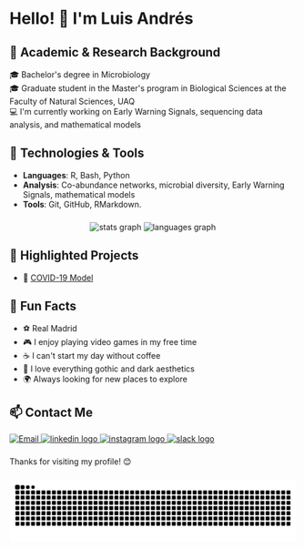 # Hello! 👋 I'm Luis Andrés

## 🧬 Academic & Research Background
🎓 Bachelor's degree in Microbiology  
🎓 Graduate student in the Master's program in Biological Sciences at the Faculty of Natural Sciences, UAQ  
💻 I'm currently working on Early Warning Signals, sequencing data analysis, and mathematical models

## 🔧 Technologies & Tools
- **Languages**: R, Bash, Python  
- **Analysis**: Co-abundance networks, microbial diversity, Early Warning Signals, mathematical models
- **Tools**: Git, GitHub, RMarkdown.

###

<div align="center">
  <img src="https://github-readme-stats.vercel.app/api?username=Andres-RG&hide_title=false&hide_rank=false&show_icons=true&include_all_commits=true&count_private=true&disable_animations=false&theme=dracula&locale=en&hide_border=false&order=1" height="150" alt="stats graph"  />
  <img src="https://github-readme-stats.vercel.app/api/top-langs?username=Andres-RG&locale=en&hide_title=false&layout=compact&card_width=320&langs_count=5&theme=dracula&hide_border=false&order=2" height="150" alt="languages graph"  />
</div>

###


## 🚀 Highlighted Projects
- 🧬 [COVID-19 Model](https://github.com/Andres-RG/modelo_matematico_covid) 

## 🎉 Fun Facts

- ⚽ Real Madrid
- 🎮 I enjoy playing video games in my free time  
- ☕ I can't start my day without coffee  
- 🦇 I love everything gothic and dark aesthetics  
- 🌍 Always looking for new places to explore

## 📫 Contact Me

<div align="left">
  <a href="mailto:lrojas26@alumnos.uaq.mx">
  <img src="https://img.shields.io/badge/Email-D14836?style=for-the-badge&logo=gmail&logoColor=white" alt="Email">
  </a>
  <a href="https://www.linkedin.com/in/luis-andres-rojas-garcia-057a70236/" target="_blank">
    <img src="https://raw.githubusercontent.com/maurodesouza/profile-readme-generator/master/src/assets/icons/social/linkedin/default.svg" width="52" height="40" alt="linkedin logo"  />
  </a>
  <a href="https://www.instagram.com/rg.anders25/" target="_blank">
    <img src="https://raw.githubusercontent.com/maurodesouza/profile-readme-generator/master/src/assets/icons/social/instagram/default.svg" width="52" height="40" alt="instagram logo"  />
  </a>
  <a href="https://biologacuanti-ofw2485.slack.com/team/U02D7172RK7" target="_blank">
    <img src="https://raw.githubusercontent.com/maurodesouza/profile-readme-generator/master/src/assets/icons/social/slack/default.svg" width="52" height="40" alt="slack logo"  />
  </a>
</div>

###

Thanks for visiting my profile! 😊

###

![Snake animation](https://github.com/Andres-RG/Andres-RG/blob/output/snake.svg)

###


